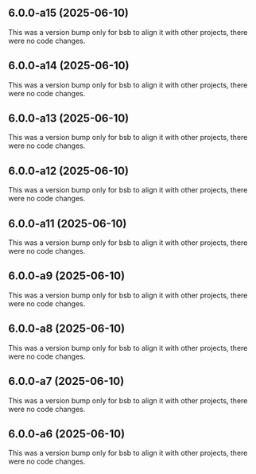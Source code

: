 ## 6.0.0-a15 (2025-06-10)

This was a version bump only for bsb to align it with other projects, there were no code changes.

## 6.0.0-a14 (2025-06-10)

This was a version bump only for bsb to align it with other projects, there were no code changes.

## 6.0.0-a13 (2025-06-10)

This was a version bump only for bsb to align it with other projects, there were no code changes.

## 6.0.0-a12 (2025-06-10)

This was a version bump only for bsb to align it with other projects, there were no code changes.

## 6.0.0-a11 (2025-06-10)

This was a version bump only for bsb to align it with other projects, there were no code changes.

## 6.0.0-a9 (2025-06-10)

This was a version bump only for bsb to align it with other projects, there were no code changes.

## 6.0.0-a8 (2025-06-10)

This was a version bump only for bsb to align it with other projects, there were no code changes.

## 6.0.0-a7 (2025-06-10)

This was a version bump only for bsb to align it with other projects, there were no code changes.

## 6.0.0-a6 (2025-06-10)

This was a version bump only for bsb to align it with other projects, there were no code changes.